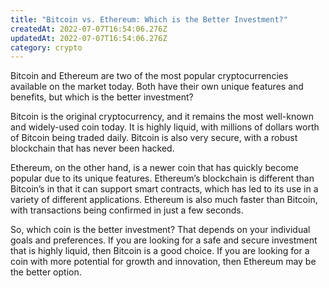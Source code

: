 ```yaml
---
title: "Bitcoin vs. Ethereum: Which is the Better Investment?"
createdAt: 2022-07-07T16:54:06.276Z
updatedAt: 2022-07-07T16:54:06.276Z
category: crypto
---
```


Bitcoin and Ethereum are two of the most popular cryptocurrencies available on the market today. Both have their own unique features and benefits, but which is the better investment?

Bitcoin is the original cryptocurrency, and it remains the most well-known and widely-used coin today. It is highly liquid, with millions of dollars worth of Bitcoin being traded daily. Bitcoin is also very secure, with a robust blockchain that has never been hacked.

Ethereum, on the other hand, is a newer coin that has quickly become popular due to its unique features. Ethereum’s blockchain is different than Bitcoin’s in that it can support smart contracts, which has led to its use in a variety of different applications. Ethereum is also much faster than Bitcoin, with transactions being confirmed in just a few seconds.

So, which coin is the better investment? That depends on your individual goals and preferences. If you are looking for a safe and secure investment that is highly liquid, then Bitcoin is a good choice. If you are looking for a coin with more potential for growth and innovation, then Ethereum may be the better option.
